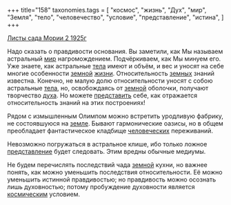 +++
title="158"
taxonomies.tags = [
 "космос",
 "жизнь",
 "Дух",
 "мир",
 "Земля",
 "тело",
 "человечество",
 "условие",
 "представление",
 "истина",
]
+++

[Листы сада Мории 2 1925г](/agni/1925)

Надо сказать о правдивости основания. Вы заметили, как Мы называем астральный [мир](/tags/мир) нагромождением. Подчёркиваем, как Мы минуем его. Уже знаете, как астральные [тела](/tags/тело) имеют и объём, и вес и уносят на себе многие особенности [земной](/tags/Земля) [жизни](/tags/жизнь). Относительность [земных](/tags/Земля) знаний известна. Конечно, не малую долю относительности уносят с собою астральные [тела](/tags/тело), но, освобождаясь от [земной](/tags/Земля) оболочки, получают творчество [духа](/tags/Дух). Но можете [представить](/tags/[представление](/tags/представление)) себе, как отражается относительность знаний на этих построениях!   

Рядом с измышленным Олимпом можно встретить уродливую фабрику, не состоявшуюся на [земле](/tags/Земля). Бывают гармонические оазисы, но в общем преобладает фантастическое кладбище [человеческих](/tags/человечество) переживаний.   

Невозможно погружаться в астральное клише, ибо только ложное [представление](/tags/представление) будет следовать. Этим вредны обычные медиумы.   

Не будем перечислять последствий чада [земной](/tags/Земля) кухни, но важнее понять, как можно уменьшить последствия относительности. Её можно уменьшить истинной правдивостью; но правдивость можно осознать лишь духовностью; потому пробуждение духовности является [космическим](/tags/космос) условием.   

